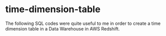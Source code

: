 # time-dimension-table
The following SQL codes were quite useful to me in order to create a time dimension table in a Data Warehouse in AWS Redshift.
